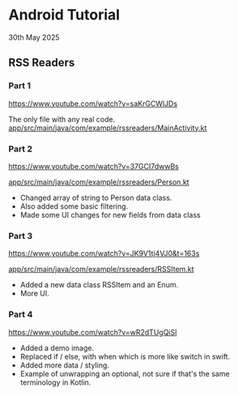 # Android Tutorial
30th May 2025

## RSS Readers

### Part 1

https://www.youtube.com/watch?v=saKrGCWlJDs

The only file with any real code.
[app/src/main/java/com/example/rssreaders/MainActivity.kt](app/src/main/java/com/example/rssreaders/MainActivity.kt)

### Part 2

https://www.youtube.com/watch?v=37GCI7dwwBs

[app/src/main/java/com/example/rssreaders/Person.kt](app/src/main/java/com/example/rssreaders/Person.kt)

- Changed array of string to Person data class.
- Also added some basic filtering.
- Made some UI changes for new fields from data class

### Part 3

https://www.youtube.com/watch?v=JK9V1tj4VJ0&t=163s

[app/src/main/java/com/example/rssreaders/RSSItem.kt](app/src/main/java/com/example/rssreaders/RSSItem.kt)

- Added a new data class RSSItem and an Enum.
- More UI.

### Part 4

https://www.youtube.com/watch?v=wR2dTUgQiSI

- Added a demo image.
- Replaced if / else, with when which is more like switch in swift.
- Added more data / styling.
- Example of unwrapping an optional, not sure if that's the same terminology in Kotlin.